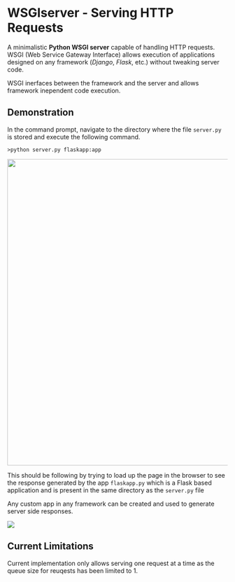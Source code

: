 # WSGIserver - Serving HTTP Requests
A minimalistic **Python WSGI server** capable of handling HTTP requests. 
WSGI (Web Service Gateway Interface) allows execution of applications designed on any framework (*Django*, *Flask*, etc.) without tweaking server code.

WSGI inerfaces between the framework and the server and allows framework inependent code execution.



## Demonstration

In the command prompt, navigate to the directory where the file ```server.py``` is stored and execute the following command. 


```console
>python server.py flaskapp:app
```

<img src="https://live.staticflickr.com/65535/48149638927_d34af5b4ec_o_d.jpg" width="700">



This should be following by trying to load up the page in the browser to see the response generated by the app ```flaskapp.py``` which is a Flask based application and is present in the same directory as the ```server.py``` file

Any custom app in any framework can be created and used to generate server side responses.

![](https://live.staticflickr.com/65535/48149540941_f5d562d358_o_d.jpg)



**Current Limitations**
-------------
Current implementation only allows serving one request at a time as the queue size for reuqests has been limited to 1. 


